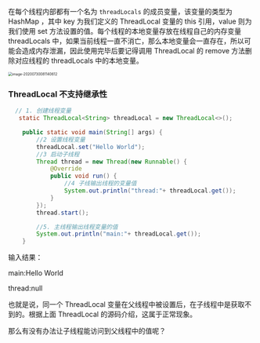 在每个线程内部都有一个名为 `threadLocals` 的成员变量，该变量的类型为 HashMap ，其中 key 为我们定义的 ThreadLocal 变量的 this 引用，value 则为我们使用 set 方法设置的值。每个线程的本地变量存放在线程自己的内存变量 threadLocals 中，如果当前线程一直不消亡，那么本地变量会一直存在，所以可能会造成内存泄漏，因此使用完毕后要记得调用 ThreadLocal 的 remove 方法删除对应线程的 threadLocals 中的本地变量。

<img src="https://note-austen-1256667106.cos.ap-beijing.myqcloud.com/2020-07-30-001142.png" alt="image-20200730081140612" style="zoom:50%;" />



### ThreadLocal 不支持继承性

```java
  // 1. 创建线程变量
   static ThreadLocal<String> threadLocal = new ThreadLocal<>();

    public static void main(String[] args) {
        //2 设置线程变量
        threadLocal.set("Hello World");
        //3 启动子线程
        Thread thread = new Thread(new Runnable() {
            @Override
            public void run() {
                //4 子线输出线程的变量值
                System.out.println("thread:"+ threadLocal.get());
            }
        });
        thread.start();

        //5. 主线程输出线程变量的值
        System.out.println("main:"+ threadLocal.get());
    }

```

输入结果：

main:Hello World

thread:null

也就是说，同一个 ThreadLocal 变量在父线程中被设置后，在子线程中是获取不到的。根据上面 ThreadLocal 的源码介绍，这属于正常现象。

那么有没有办法让子线程能访问到父线程中的值呢？

